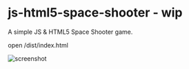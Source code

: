 # js-html5-space-shooter - wip 
A simple JS &amp; HTML5 Space Shooter game.

open /dist/index.html

![screenshot](https://i.postimg.cc/bwS80NzQ/cover.png)
